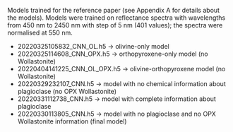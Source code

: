 Models trained for the reference paper (see Appendix A for details about the models). Models were trained on reflectance spectra with wavelengths from 450 nm to 2450 nm with step of 5 nm (401 values); the spectra were normalised at 550 nm.
- 20220325105832_CNN_OL.h5 -> olivine-only model
- 20220325114608_CNN_OPX.h5 -> orthopyroxene-only model (no Wollastonite)
-  20220404141225_CNN_OL_OPX.h5 -> olivine-orthopyroxene model (no Wollastonite)
-  20220329232107_CNN.h5 -> model with no chemical information about plagioclase (no OPX Wollastonite)
-  20220331112738_CNN.h5 -> model with complete information about plagioclase
-  20220330113805_CNN.h5 -> model with no plagioclase and no OPX Wollastonite information (final model)
